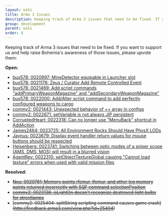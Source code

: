 ```yaml
---
layout: wiki
title: Arma 3 Issues
description: Keeping track of Arma 3 issues that need to be fixed. If you want to support us and help raise Bohemia's awareness of those issues, please upvote them. 
group: development
parent: wiki
order: 6
---
```



Keeping track of Arma 3 issues that need to be fixed. If you want to support us and help raise Bohemia's awareness of those issues, please upvote them:

**Open:**

* [bux578: 0020997: MineDetector equipable in Launcher slot](http://feedback.arma3.com/view.php?id=20997)
* [bux578: 0021176: Zeus / Curator Add Remote Controlled Event](http://feedback.arma3.com/view.php?id=21176)
* [bux578: 0021469: Add script commands "addPrimaryWeaponMagazine" and "addSecondaryWeaponMagazine"](http://feedback.arma3.com/view.php?id=21469)
* [bux578: 0022000: Add/Alter script command to add perfectly configured weapons to cargo](http://feedback.arma3.com/view.php?id=22000)
* [commy2: 0021443: Unexpected behavior of += array in configs](http://feedback.arma3.com/view.php?id=21443)
* [commy2: 0022671: setVariable is not always JIP persistent](http://feedback.arma3.com/view.php?id=22671)
* [CorruptedHeart: 0022318: Can no longer use "MenuBack" shortcut in AddAction](http://feedback.arma3.com/view.php?id=22318)
* [James2464: 0023725: All Environment Rocks Should Have PhysX LODs](http://feedback.arma3.com/view.php?id=23725)
* [Jaynus: 0023679: Display event handler return values for mouse buttons should be respected](http://feedback.arma3.com/view.php?id=23679)
* [Heisenberg: 0023741: Switching between optic modes of a sniper scope (AMS, DMS, MOS) will result in a blurred vision](http://feedback.arma3.com/view.php?id=23741)
* [AgentRev: 0022310: setObjectTextureGlobal causing "Cannot load texture" errors when used with valid mission files](http://feedback.arma3.com/view.php?id=22310)

**Resolved:**

* <del>[Nou: 0020761: Memory points rfemur, lfemur, and other leg memory points returned incorrectly with SQF command selectionPosition](http://feedback.arma3.com/view.php?id=20761)</del>
* <del>[commy2: 0023136: isLightOn doesn't recognize destroyed light bulbs for streetlamps](http://feedback.arma3.com/view.php?id=23136)</del>
* <del>[commy2: 0025404: splitString scripting command causes game crash] (http://feedback.arma3.com/view.php?id=25404)</del>
